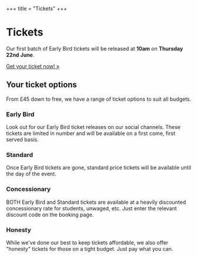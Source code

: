 +++
title = "Tickets"
+++

# Tickets

Our first batch of Early Bird tickets will be released at <strong>10am</strong> on <strong>Thursday 22nd June</strong>.

<a class="btn" target="_blank" href="{{<param bookingurl>}}">Get your ticket now! &raquo;</a>

## Your ticket options

From £45 down to free, we have a range of ticket options to suit all budgets.

### Early Bird

Look out for our Early Bird ticket releases on our social channels. These tickets are limited in number and will be available on a first come, first served basis.

### Standard

Once Early Bird tickets are gone, standard price tickets will be available until the day of the event.

### Concessionary

BOTH Early Bird and Standard tickets are available at a heavily discounted concessionary rate for students, unwaged, etc. Just enter the relevant discount code on the booking page.

### Honesty

While we've done our best to keep tickets affordable, we also offer "honesty" tickets for those on a tight budget. Just pay what you can.